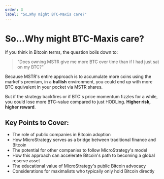 ```yaml
---
order: 3
label: "So…Why might BTC-Maxis care?"
---
```


# So…Why might BTC-Maxis care?

If you think in Bitcoin terms, the question boils down to:

> "Does owning MSTR give me more BTC over time than if I had just sat on my BTC?"

Because MSTR's entire approach is to accumulate more coins using the market's premium, in a **bullish** environment, you could end up with more BTC equivalent in your pocket via MSTR shares.

But if the strategy backfires or if BTC's price momentum fizzles for a while, you could lose more BTC-value compared to just HODLing. **Higher risk, higher reward**.

## Key Points to Cover:

- The role of public companies in Bitcoin adoption
- How MicroStrategy serves as a bridge between traditional finance and Bitcoin
- The potential for other companies to follow MicroStrategy's model
- How this approach can accelerate Bitcoin's path to becoming a global reserve asset
- The educational value of MicroStrategy's public Bitcoin advocacy
- Considerations for maximalists who typically only hold Bitcoin directly
